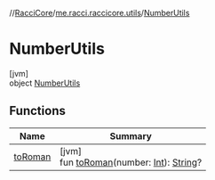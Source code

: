 //[RacciCore](../../../index.md)/[me.racci.raccicore.utils](../index.md)/[NumberUtils](index.md)

# NumberUtils

[jvm]\
object [NumberUtils](index.md)

## Functions

| Name | Summary |
|---|---|
| [toRoman](to-roman.md) | [jvm]<br>fun [toRoman](to-roman.md)(number: [Int](https://kotlinlang.org/api/latest/jvm/stdlib/kotlin/-int/index.html)): [String](https://kotlinlang.org/api/latest/jvm/stdlib/kotlin/-string/index.html)? |
